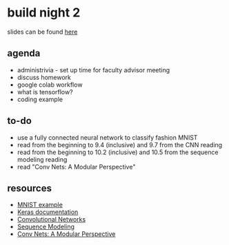 # build night 2

slides can be found [here](https://docs.google.com/presentation/d/1TevtLv2q8lo7ZlpwlSWXhCWNcC643rFXWLW9RKLKLcw/edit?usp=sharing)

## agenda

- administrivia - set up time for faculty advisor meeting
- discuss homework
- google colab workflow
- what is tensorflow?
- coding example

## to-do

- use a fully connected neural network to classify fashion MNIST
- read from the beginning to 9.4 (inclusive) and 9.7 from the CNN reading
- read from the beginning to 10.2 (inclusive) and 10.5 from the sequence modeling reading
- read "Conv Nets: A Modular Perspective"

## resources

- [MNIST example](https://colab.research.google.com/drive/1IriNDKCo5R9O92t2z8KthGRTQDYnUK0a?usp=sharing)
- [Keras documentation](https://keras.io/api/)
- [Convolutional Networks](https://www.deeplearningbook.org/contents/convnets.html)
- [Sequence Modeling](https://www.deeplearningbook.org/contents/rnn.html)
- [Conv Nets: A Modular Perspective](http://colah.github.io/posts/2014-07-Conv-Nets-Modular/)
